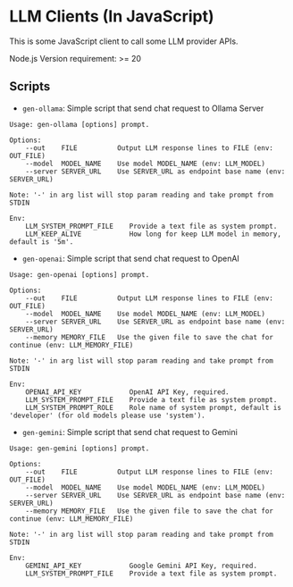 LLM Clients (In JavaScript)
===

This is some JavaScript client to call some LLM provider APIs.

Node.js Version requirement: >= 20

Scripts
---

- `gen-ollama`: Simple script that send chat request to Ollama Server

```
Usage: gen-ollama [options] prompt.

Options: 
    --out    FILE          Output LLM response lines to FILE (env: OUT_FILE)
    --model  MODEL_NAME    Use model MODEL_NAME (env: LLM_MODEL)
    --server SERVER_URL    Use SERVER_URL as endpoint base name (env: SERVER_URL)

Note: '-' in arg list will stop param reading and take prompt from STDIN

Env:
    LLM_SYSTEM_PROMPT_FILE    Provide a text file as system prompt.
    LLM_KEEP_ALIVE            How long for keep LLM model in memory, default is '5m'.
```


- `gen-openai`: Simple script that send chat request to OpenAI 

```
Usage: gen-openai [options] prompt.

Options: 
    --out    FILE          Output LLM response lines to FILE (env: OUT_FILE)
    --model  MODEL_NAME    Use model MODEL_NAME (env: LLM_MODEL)
    --server SERVER_URL    Use SERVER_URL as endpoint base name (env: SERVER_URL)
    --memory MEMORY_FILE   Use the given file to save the chat for continue (env: LLM_MEMORY_FILE)

Note: '-' in arg list will stop param reading and take prompt from STDIN

Env:
    OPENAI_API_KEY            OpenAI API Key, required.
    LLM_SYSTEM_PROMPT_FILE    Provide a text file as system prompt.
    LLM_SYSTEM_PROMPT_ROLE    Role name of system prompt, default is 'developer' (for old models please use 'system').

```

- `gen-gemini`: Simple script that send chat request to Gemini

```
Usage: gen-gemini [options] prompt.

Options: 
    --out    FILE          Output LLM response lines to FILE (env: OUT_FILE)
    --model  MODEL_NAME    Use model MODEL_NAME (env: LLM_MODEL)
    --server SERVER_URL    Use SERVER_URL as endpoint base name (env: SERVER_URL)
    --memory MEMORY_FILE   Use the given file to save the chat for continue (env: LLM_MEMORY_FILE)

Note: '-' in arg list will stop param reading and take prompt from STDIN

Env:
    GEMINI_API_KEY            Google Gemini API Key, required.
    LLM_SYSTEM_PROMPT_FILE    Provide a text file as system prompt.
```
